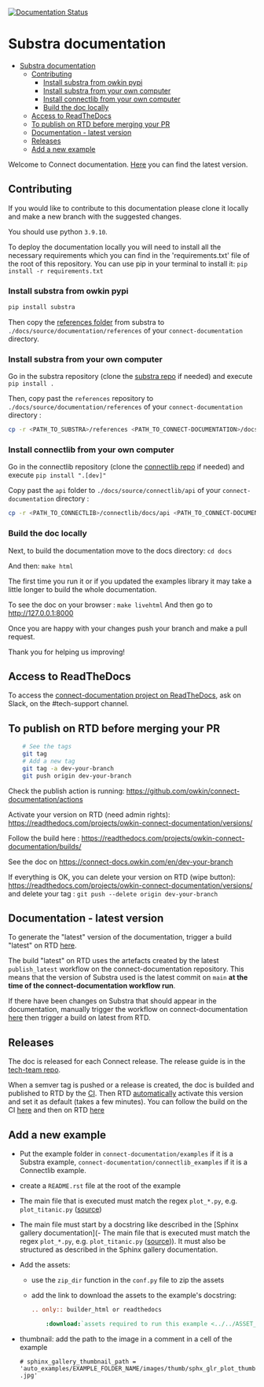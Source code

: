 [![Documentation
Status](https://readthedocs.com/projects/owkin-connect-documentation/badge/?version=latest&token=184028ad6219084eb2c5dbdacc299817e7cd88cbf48e940b260793e8f48dc591)](https://connect-docs.owkin.com/en/latest/?badge=latest)

# Substra documentation

- [Substra documentation](#substra-documentation)
  - [Contributing](#contributing)
    - [Install substra from owkin pypi](#install-substra-from-owkin-pypi)
    - [Install substra from your own computer](#install-substra-from-your-own-computer)
    - [Install connectlib from your own computer](#install-connectlib-from-your-own-computer)
    - [Build the doc locally](#build-the-doc-locally)
  - [Access to ReadTheDocs](#access-to-readthedocs)
  - [To publish on RTD before merging your PR](#to-publish-on-rtd-before-merging-your-pr)
  - [Documentation - latest version](#documentation---latest-version)
  - [Releases](#releases)
  - [Add a new example](#add-a-new-example)

Welcome to Connect documentation. [Here](https://connect-docs.owkin.com/en/latest/index.html) you can find the latest version.
## Contributing

If you would like to contribute to this documentation please clone it locally and make a new branch with the suggested changes.

You should use python `3.9.10`.

To deploy the documentation locally you will need to install all the necessary requirements which you can find in the 'requirements.txt' file of the root of this repository. You can use pip in your terminal to install it: `pip install -r requirements.txt`

### Install substra from owkin pypi

```sh
pip install substra
```

Then copy the [references folder](https://github.com/owkin/substra/tree/main/references) from substra to
`./docs/source/documentation/references` of your `connect-documentation` directory.

### Install substra from your own computer

Go in the substra repository (clone the [substra repo](https://github.com/owkin/substra) if needed) and execute `pip install .`

Then, copy past the `references` repository to `./docs/source/documentation/references` of your `connect-documentation`
directory :

```sh
cp -r <PATH_TO_SUBSTRA>/references <PATH_TO_CONNECT-DOCUMENTATION>/docs/source/documentation/references
```

### Install connectlib from your own computer

Go in the connectlib repository (clone the [connectlib repo](https://github.com/owkin/connectlib) if needed) and execute `pip install ".[dev]"`

Copy past the `api` folder to `./docs/source/connectlib/api` of your `connect-documentation`
directory :

```sh
cp -r <PATH_TO_CONNECTLIB>/connectlib/docs/api <PATH_TO_CONNECT-DOCUMENTATION>/docs/source/connectlib/
```

### Build the doc locally

Next, to build the documentation move to the docs directory: `cd docs`

And then: `make html`

The first time you run it or if you updated the examples library it may take a little longer to build the whole documentation.

To see the doc on your browser : `make livehtml`
And then go to http://127.0.0.1:8000

Once you are happy with your changes push your branch and make a pull request.

Thank you for helping us improving!

## Access to ReadTheDocs

To access the [connect-documentation project on ReadTheDocs](https://readthedocs.com/projects/owkin-connect-documentation/), ask on Slack, on the #tech-support channel.

## To publish on RTD before merging your PR

```sh
    # See the tags
    git tag
    # Add a new tag
    git tag -a dev-your-branch
    git push origin dev-your-branch
```

Check the publish action is running: https://github.com/owkin/connect-documentation/actions

Activate your version on RTD (need admin rights): https://readthedocs.com/projects/owkin-connect-documentation/versions/

Follow the build here : https://readthedocs.com/projects/owkin-connect-documentation/builds/

See the doc on https://connect-docs.owkin.com/en/dev-your-branch

If everything is OK, you can delete your version on RTD (wipe button): https://readthedocs.com/projects/owkin-connect-documentation/versions/
and delete your tag : `git push --delete origin dev-your-branch`

## Documentation - latest version

To generate the "latest" version of the documentation, trigger a build "latest" on RTD [here](https://readthedocs.com/projects/owkin-connect-documentation/builds/).

The build "latest" on RTD uses the artefacts created by the latest `publish_latest` workflow on the connect-documentation repository.
This means that the version of Substra used is the latest commit on `main` **at the time of the connect-documentation workflow run**.

If there have been changes on Substra that should appear in the documentation, manually trigger the workflow on connect-documentation [here](https://github.com/owkin/connect-documentation/actions/workflows/publish_latest.yml) then trigger a build on latest from RTD.

## Releases

The doc is released for each Connect release. The release guide is in the [tech-team repo](https://github.com/owkin/tech-team/blob/main/releasing_guide.md#connect-documentation).

When a semver tag is pushed or a release is created, the doc is builded and published to RTD by the [CI](https://github.com/owkin/connect-documentation/blob/main/.github/workflows/publish_stable.yml).
Then RTD [automatically](https://readthedocs.com/dashboard/owkin-connect-documentation/rules/regex/411/) activate this version and set it as default (takes a few minutes).
You can follow the build on the CI [here](https://github.com/owkin/connect-documentation/actions) and then on RTD [here](https://readthedocs.com/projects/owkin-connect-documentation/builds/)

## Add a new example

- Put the example folder in `connect-documentation/examples` if it is a Substra example, `connect-documentation/connectlib_examples` if it is a Connectlib example.
- create a `README.rst` file at the root of the example
- The main file that is executed must match the regex `plot_*.py`, e.g. `plot_titanic.py` ([source](https://sphinx-gallery.github.io/stable/configuration.html?highlight=examples_dirs#parsing-and-executing-examples-via-matching-patterns))
- The main file must start by a docstring like described in the [Sphinx gallery documentation](- The main file that is executed must match the regex `plot_*.py`, e.g. `plot_titanic.py` ([source](https://sphinx-gallery.github.io/stable/configuration.html?highlight=examples_dirs#parsing-and-executing-examples-via-matching-patterns))). It must also be structured as described in the Sphinx gallery documentation.
- Add the assets:
  - use the `zip_dir` function in the `conf.py` file to zip the assets
  - add the link to download the assets to the example's docstring:

    ```rst
    .. only:: builder_html or readthedocs

        :download:`assets required to run this example <../../ASSET_NAME.zip>`
    ```
- thumbnail: add the path to the image in a comment in a cell of the example

    `# sphinx_gallery_thumbnail_path = 'auto_examples/EXAMPLE_FOLDER_NAME/images/thumb/sphx_glr_plot_thumb.jpg'`